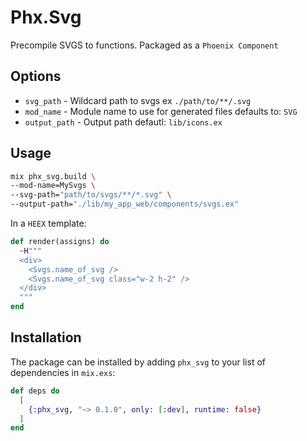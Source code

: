 # Phx.Svg

Precompile SVGS to functions. Packaged as a `Phoenix Component`

## Options

* `svg_path` - Wildcard path to svgs ex `./path/to/**/.svg`
* `mod_name` - Module name to use for generated files defaults to: `SVG`
* `output_path` - Output path defautl: `lib/icons.ex`

## Usage

```sh
mix phx_svg.build \
--mod-name=MySvgs \ 
--svg-path="path/to/svgs/**/*.svg" \
--output-path="./lib/my_app_web/components/svgs.ex"
```

In a `HEEX` template:

```elixir
def render(assigns) do
  ~H"""
  <div>
    <Svgs.name_of_svg />
    <Svgs.name_of_svg class="w-2 h-2" />
  </div>
  """
end
```

## Installation

The package can be installed by adding `phx_svg` to your list of dependencies in `mix.exs`:

```elixir
def deps do
  [
    {:phx_svg, "~> 0.1.0", only: [:dev], runtime: false}
  ]
end
```
